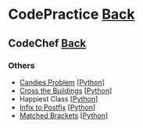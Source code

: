 # CodePractice [Back](https://blog.fish-404.icu/CodePractice/)

## CodeChef [Back](https://blog.fish-404.icu/CodePractice/CodeChef/)

### Others 

* [Candies Problem](https://blog.fish-404.icu/CodePractice/CodeChef/Others/Candies%20Problem/) [[Python](https://github.com/fish-404/CodePractice/blob/main/CodeChef/Others/Candies%20Problem/Candies%20Problem.py)]
* [Cross the Buildings](https://blog.fish-404.icu/CodePractice/CodeChef/Others/Cross%20the%20Buildings/) [[Python](https://github.com/fish-404/CodePractice/blob/main/CodeChef/Others/Cross%20the%20Buildings/Cross%20the%20Buildings.py)]
* Happiest Class [[Python](https://github.com/fish-404/CodePractice/blob/main/CodeChef/Others/Happiest%20Class/Happiest%20Class.py)]
* [Infix to Postfix](https://github.com/fish-404/CodePractice/tree/main/CodeChef/Others/Infix%20to%20Postfix) [[Python](https://github.com/fish-404/CodePractice/blob/main/CodeChef/Others/Infix%20to%20Postfix/Infix%20to%20Postfix.py)]
* [Matched Brackets](https://blog.fish-404.icu/CodePractice/CodeChef/Others/Matched%20Brackets/) [[Python](https://github.com/fish-404/CodePractice/blob/main/CodeChef/Others/Matched%20Brackets/Matched%20Brackets.py)]

